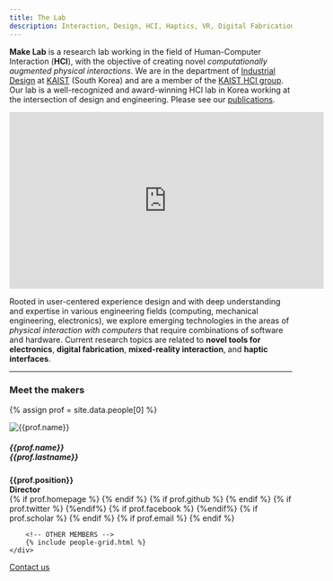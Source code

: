 ```yaml
---
title: The Lab
description: Interaction, Design, HCI, Haptics, VR, Digital Fabrication, Physical computing, Prototyping tools, KAIST, Korea, Hardware UX
---
```


**Make Lab** is a research lab working in the field of Human-Computer Interaction (**HCI**), with the objective of creating novel _computationally augmented physical interactions_. We are in the department of [Industrial Design](http://id.kaist.ac.kr) at [KAIST](https://www.kaist.ac.kr/en/) (South Korea) and are a member of the [KAIST HCI group](https://hci.kaist.ac.kr). Our lab is a well-recognized and award-winning HCI lab in Korea working at the intersection of design and engineering. Please see our [publications](./publications.html).

<iframe width="560" height="315" src="https://www.youtube.com/embed/FaTROXhY3-A" frameborder="0" allow="accelerometer; autoplay; encrypted-media; gyroscope; picture-in-picture" allowfullscreen></iframe>

Rooted in user-centered experience design and with deep understanding and expertise in various engineering fields (computing, mechanical engineering, electronics), we explore emerging technologies in the areas of _physical interaction with computers_ that require combinations of software and hardware. Current research topics are related to **novel tools for electronics**, **digital fabrication**, **mixed-reality interaction**, and **haptic interfaces**.

---

### Meet the makers

{% assign prof = site.data.people[0] %}

<div class="container-fluid">
    <div class="row peopleContainer">
        <div class="col-lg-4 col-md-4 col-sm-4 text-center people">
            <div class="service-box">
                <img src="/images/people/{{ prof.name | append: '_' | append: prof.lastname | append: '.jpg' | downcase  }}"
                    alt="{{prof.name}}" class="rounded-circle profImage">
                <h5>{{prof.name}}<br>{{prof.lastname}}</h5>
                <b>{{prof.position}}<br>Director</b>
                <div class="icons">
                    {% if prof.homepage %}<a href="{{prof.homepage}}"><i class="fas fa-home" aria-hidden="true"></i></a>
                    {% endif %}
                    {% if prof.github %}
                    <a href="http://github.com/{{prof.github}}"><i class="fab fa-github" aria-hidden="true"></i></a>
                    {% endif %}
                    <!-- {% if prof.linkedin %}
                    <a href="https://www.linkedin.com/in/{{prof.linkedin}}"><i class="fab fa-linkedin-in" aria-hidden="true"></i></a>
                    {% endif %} -->
                    {% if prof.twitter %}
                    <a href="https://www.twitter.com/{{prof.twitter}}"><i class="fab fa-x-twitter" aria-hidden="true"></i></a>
                    {%endif%}
                    {% if prof.facebook %}
                    <a href="https://www.facebook.com/{{prof.facebook}}"><i class="fab fa-facebook" aria-hidden="true"></i></a>
                    {%endif%}
                    {% if prof.scholar %}
                    <a href="https://scholar.google.co.kr/citations?user={{prof.scholar}}"><i class="fas fa-graduation-cap" aria-hidden="true"></i></a>
                    {% endif %}
                    {% if prof.email %}
                    <a href="#" onclick="(function(){window.open('mailto:{{ prof.email }}');})()"><i class="fas fa-envelope"></i></a>
                    {% endif %}
                </div>
            </div>
        </div>

        <!-- OTHER MEMBERS -->
        {% include people-grid.html %}
    </div>

</div>

<!-- IMAGE  -->
<!-- <div class="img-container">
    <img src="/images/people/group.jpg" alt="The Lab" style="width:100%;">
    <h5 class="text-overlay">Few hours before the CHI deadline...</h5>
</div> -->
<!--
### Collaborators

Our research was possible also thanks to numerous collaborators:
[Michel Pahud](https://www.microsoft.com/en-us/research/people/mpahud/) and [Mike Sinclair](https://www.microsoft.com/en-us/research/people/sinclair/) (Microsoft Research), [Ian Oakley](http://interactions.unist.ac.kr) (UNIST), [Daniel Ashbrook](http://danielashbrook.com) (University of Copenhagen), [Artem Dementyev](http://www.artemdementyev.com) (Google), [Jean-Charles Bazin](https://scholar.google.com/citations?user=XPZLx-8AAAAJ&hl=en) (Apple), [Pedro Lopes](http://plopes.org) (University of Chicago), [Xing-Dong Yang](https://www.cs.dartmouth.edu/~xingdong/) (Dartmouth College), [Liwei Chan](https://scholar.google.co.uk/citations?user=yF0Cw1EAAAAJ&hl=en) (National Yang Ming Chiao Tung University), [Aaron Quigley](https://aaronquigley.org) (University of New South Wales) and [Hui-Shyong](https://hsyeo.me) (Huawei), [Hamed Alavi](http://hamedalavi.com) (University of Fribourg) and [Himanshu Verma](http://vermahimanshu.com) (TU Delft), [Youngjun Cho](https://youngjuncho.com) and [Nicolai Marquardt](http://www.nicolaimarquardt.com) (UCL), [Hyeon-Jeong Suk](http://color.kaist.ac.kr) and [Tek-Jin Nam](http://cidr.kaist.ac.kr) (KAIST Design), [Geehyuk Lee](http://hcil.kaist.ac.kr/?page_id=349) (KAIST School of Computing), [Hyoungshick Kim](https://seclab.skku.edu) (SKKU).

If you are interested in collaborating with us, please reach out. -->

<a href="contact.html" class="button button--large">Contact us</a>
